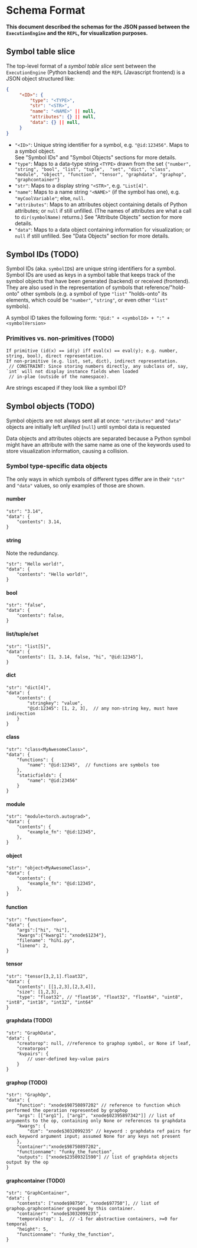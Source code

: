 # Schema Format
**This document described the schemas for the JSON passed between the `ExecutionEngine` and the `REPL`, for visualization
 purposes.**
 
 ## Symbol table slice
 
 The top-level format of a _symbol table slice_ sent between the `ExecutionEngine` (Python backend) and the 
 `REPL` (Javascript frontend) is a JSON object structured like:
 
```json
{
     "<ID>": {
         "type": "<TYPE>",
         "str": "<STR>",
         "name": "<NAME>" || null,
         "attributes": {} || null,
         "data": {} || null,
     }
}
```
- `"<ID>"`: Unique string identifier for a symbol, e.g. `"@id:123456"`. Maps to a symbol object.  
See "Symbol IDs" and "Symbol Objects" sections for more details.
- `"type"`: Maps to a data-type string `<TYPE>` drawn from the set `{"number", "string", "bool", "list", "tuple", 
"set", "dict", "class", "module", "object", "function", "tensor", "graphdata", "graphop", "graphcontainer"}`
- `"str"`: Maps to a display string `"<STR>"`, e.g. `"List[4]"`.
- `"name"`: Maps to a name string `"<NAME>"` (if the symbol has one), e.g. `"myCoolVariable"`; else, `null`.
- `"attributes"`: Maps to an attributes object containing details of Python attributes; or `null` if still unfilled. 
(The names of attributes are what a call to `dir(symbolName)` returns.)  See "Attribute Objects" section for more details.
- `"data"`: Maps to a data object containing information for visualization; or `null` if still unfilled. See "Data 
Objects" section for more details.

## Symbol IDs (TODO)
Symbol IDs (aka. `symbolID`s) are unique string identifiers for a symbol. Symbol IDs are used as keys in a symbol 
table that keeps track of the symbol objects that have been generated (backend) or received (frontend).
They are also used in the representation of symbols that reference/"hold-onto" other symbols (e.g. a symbol of type 
`"list"` "holds-onto" its elements, which could be `"number"`, `"string"`, or even other `"list"` symbols).

A symbol ID takes the following form: `"@id:" + <symbolId> + ":" + <symbolVersion>`

### Primitives vs. non-primitives (TODO)
```
If primitive (id(x) == id(y) iff eval(x) == eval(y); e.g. number, string, bool), direct representation.
If non-primitive (e.g. list, set, dict), indirect representation.
 // CONSTRAINT: Since storing numbers directly, any subclass of, say, `int` will not display instance fields when loaded
 // in-plae (outside of the namespace).
```
Are strings escaped if they look like a symbol ID?

## Symbol objects (TODO)
Symbol objects are not always sent all at once: `"attributes"` and `"data"` objects are initially left _unfilled_ 
(`null`) until symbol data is requested

Data objects and attributes objects are separated because a Python symbol might have an attribute with the same name 
as one of the keywords used to store visualization information, causing a collision.

### Symbol type-specific data objects
The only ways in which symbols of different types differ are in their `"str"` and `"data"` values, so only 
examples of those are shown.

#### number
```
"str": "3.14",
"data": {
    "contents": 3.14,
}
```

#### string
Note the redundancy.
```
"str": "Hello world!",
"data": {
    "contents": "Hello world!",
}
```

#### bool
```
"str": "false",
"data": {
    "contents": false,
}
```

#### list/tuple/set
```
"str": "list[5]",
"data": {
    "contents": [1, 3.14, false, "hi", "@id:12345"],
}
```

#### dict
```
"str": "dict[4]",
"data": {
    "contents": {
        "stringkey": "value",
        "@id:12345": [1, 2, 3],  // any non-string key, must have indirection
    }
}
```

#### class
```
"str": "class<MyAwesomeClass>",
"data": {
    "functions": {
        "name": "@id:12345",  // functions are symbols too
    },
    "staticfields": {
        "name": "@id:23456"
    }
}
```

#### module
```
"str": "module<torch.autograd>",
"data": {
    "contents": {
        "example_fn": "@id:12345",
    },
}
```

#### object
```
"str": "object<MyAwesomeClass>",
"data": {
    "contents": {
        "example_fn": "@id:12345",
    },
}
```

#### function
```
"str": "function<foo>",
"data": {
    "args":["hi", "hi"],
    "kwargs":{"kwarg1": "xnode$1234"},
    "filename": "hihi.py",
    "lineno": 2,
}
```

#### tensor
```
"str": "tensor[3,2,1].float32",
"data": {
    "contents": [[1,2,3],[2,3,4]],
    "size": [1,2,3],
    "type": "float32", // "float16", "float32", "float64", "uint8", "int8", "int16", "int32", "int64"
}
```

#### graphdata (TODO)
```
"str": "GraphData",
"data": {
    "creatorop": null, //reference to graphop symbol, or None if leaf,
    "creatorpos"
    "kvpairs": {
        // user-defined key-value pairs
    }
}
```

#### graphop (TODO)
```
"str": "GraphOp",
"data": {
    "function": "xnode$98750897202" // reference to function which performed the operation represented by graphop
    "args": [["arg1"], ["arg2", "xnode$02395897342"]] // list of arguments to the op, containing only None or references to graphdata
    "kwargs": {
        "dim": "xnode$3032099235" // keyword : graphdata ref pairs for each keyword argument input; assumed None for any keys not present
    },
    "container":"xnode$98750897202",
    "functionname": "funky_the_function",
    "outputs": ["xnode$23509321590"] // list of graphdata objects output by the op
}
```

#### graphcontainer (TODO)
```
"str": "GraphContainer",
"data": {
    "contents": ["xnode$98750", "xnode$97750"], // list of graphop.graphcontainer grouped by this container.
    "container": "xnode$3032099235",
    "temporalstep": 1,  // -1 for abstractive containers, >=0 for temporal
    "height": 5,
    "functionname": "funky_the_function",
}
```